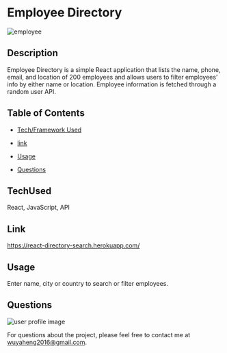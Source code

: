 # Employee Directory
![employee](https://user-images.githubusercontent.com/52837649/86244141-82e78480-bb75-11ea-813d-a1d55d259a5c.gif)

## Description
Employee Directory is a simple React application that lists the name, phone, email, and location of 200 employees and allows users to filter employees’ info by either name or location. Employee information is fetched through a random user API.

## Table of Contents

* [Tech/Framework Used](#TechUsed)

* [link](#Link)

* [Usage](#usage)

* [Questions](#Questions)


## TechUsed
React, JavaScript, API

## Link
https://react-directory-search.herokuapp.com/

## Usage
Enter name, city or country to search or filter employees.

## Questions
![user profile image](https://avatars0.githubusercontent.com/u/52837649?v=4)

For questions about the project, please feel free to contact me at wuyaheng2016@gmail.com.


